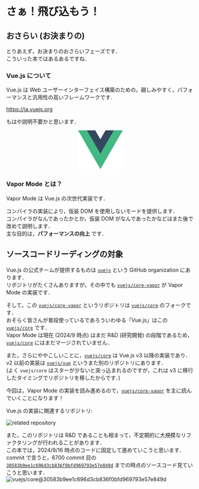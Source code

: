 # さぁ！飛び込もう！

## おさらい (お決まりの)

とりあえず，お決まりのおさらいフェーズです．\
こういった本ではあるあるですね．

### Vue.js について

Vue.js は Web ユーザーインターフェイス構築のための，親しみやすく，パフォーマンスと汎用性の高いフレームワークです.

https://ja.vuejs.org

もはや説明不要かと思います．

<div align="center">
  <img src="https://raw.githubusercontent.com/vuejs/art/366e8fad63e6210fcbc610f06ca56fcfbf30ed11/logo.svg" alt="Vue.js" width="120px" />
</div>

### Vapor Mode とは？

Vapor Mode は Vue.js の次世代実装です．

コンパイラの実装により，仮装 DOM を使用しないモードを提供します．\
コンパイラがなんであったかとか，仮装 DOM がなんであったかなどはまた後で改めて説明します．\
主な目的は，**パフォーマンスの向上** です．

## ソースコードリーディングの対象

Vue.js の公式チームが提供するものは [`vuejs`](https://github.com/vuejs) という GitHub organization にあります．\
リポジトリがたくさんありますが，その中でも [`vuejs/core-vapor`](https://github.com/vuejs/vue-vapor) が Vapor Mode の実装です．

そして，この [`vuejs/core-vapor`](https://github.com/vuejs/vue-vapor) というリポジトリは [`vuejs/core`](https://github.com/vuejs/core) のフォークです．\
おそらく皆さんが普段使っているであろういわゆる「Vue.js」はこの [`vuejs/core`](https://github.com/vuejs/core) です．\
Vapor Mode は現在 (2024/9 時点) はまだ R&D (研究開発) の段階であるため，[`vuejs/core`](https://github.com/vuejs/core) にはまだマージされていません．

また，さらにややこしいことに，[`vuejs/core`](https://github.com/vuejs/core) は Vue.js v3 以降の実装であり．v2 以前の実装は [`vuejs/vue`](https://github.com/vuejs/vue) というまた別のリポジトリにあります．\
(よく `vuejs/core` はスターが少ないと突っ込まれるのですが，これは v3 に移行したタイミングでリポジトリを移したからです．)

今回は，Vapor Mode の実装を読み進めるので，[`vuejs/core-vapor`](https://github.com/vuejs/vue-vapor) を主に読んでいくことになります！

Vue.js の実装に関連するリポジトリ:

![related repository](/lets-deep-dive/related-repository.drawio.png)

また，このリポジトリは R&D であることも相まって，不定期的に大規模なリファクタリングが行われることがあります．\
この本では，2024/9/16 時点のコードに固定して進めていこうと思います．\
commit で言うと，6700 commit 目の [`30583b9ee1c696d3cb836f0bfd969793e57e849d`](https://github.com/vuejs/vue-vapor/commit/30583b9ee1c696d3cb836f0bfd969793e57e849d) までの時点のソースコード見ていこうと思います．\
![vuejs/core@30583b9ee1c696d3cb836f0bfd969793e57e849d](/lets-deep-dive/30583b9ee1c696d3cb836f0bfd969793e57e849d.png)
